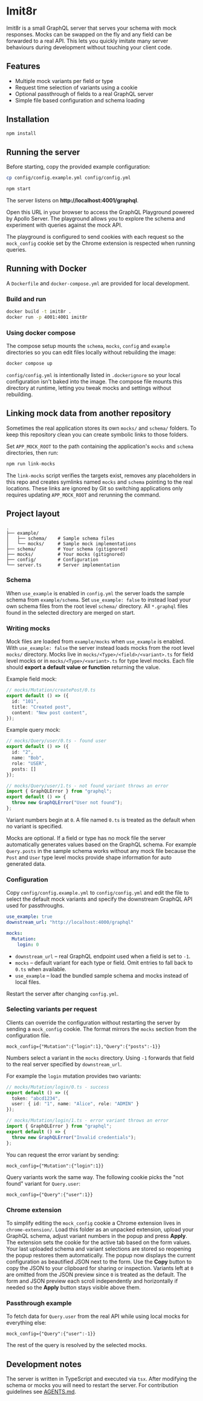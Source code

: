 # Imit8r

Imit8r is a small GraphQL server that serves your schema with mock responses.  Mocks can be swapped on the fly and any field can be forwarded to a real API.  This lets you quickly imitate many server behaviours during development without touching your client code.

## Features

- Multiple mock variants per field or type
- Request time selection of variants using a cookie
- Optional passthrough of fields to a real GraphQL server
- Simple file based configuration and schema loading

## Installation

```bash
npm install
```

## Running the server

Before starting, copy the provided example configuration:

```bash
cp config/config.example.yml config/config.yml
```

```bash
npm start
```

The server listens on **http://localhost:4001/graphql**.

Open this URL in your browser to access the GraphQL Playground powered by Apollo
Server. The playground allows you to explore the schema and experiment with
queries against the mock API.

The playground is configured to send cookies with each request so the
`mock_config` cookie set by the Chrome extension is respected when running
queries.

## Running with Docker

A `Dockerfile` and `docker-compose.yml` are provided for local development.

### Build and run

```bash
docker build -t imit8r .
docker run -p 4001:4001 imit8r
```

### Using docker compose

The compose setup mounts the `schema`, `mocks`, `config` and `example`
directories so you can edit files locally without rebuilding the image:

```bash
docker compose up
```

`config/config.yml` is intentionally listed in `.dockerignore` so your local
configuration isn't baked into the image. The compose file mounts this directory
at runtime, letting you tweak mocks and settings without rebuilding.

## Linking mock data from another repository

Sometimes the real application stores its own `mocks/` and `schema/` folders.
To keep this repository clean you can create symbolic links to those folders.

Set `APP_MOCK_ROOT` to the path containing the application's `mocks` and
`schema` directories, then run:

```bash
npm run link-mocks
```

The `link-mocks` script verifies the targets exist, removes any placeholders in
this repo and creates symlinks named `mocks` and `schema` pointing to the real
locations. These links are ignored by Git so switching applications only
requires updating `APP_MOCK_ROOT` and rerunning the command.

## Project layout

```
.
├── example/
│   ├── schema/    # Sample schema files
│   └── mocks/     # Sample mock implementations
├── schema/        # Your schema (gitignored)
├── mocks/         # Your mocks (gitignored)
├── config/        # Configuration
└── server.ts      # Server implementation
```

### Schema

When `use_example` is enabled in `config.yml` the server loads the sample schema
from `example/schema`. Set `use_example: false` to instead load your own schema
files from the root level `schema/` directory. All `*.graphql` files found in
the selected directory are merged on start.

### Writing mocks

Mock files are loaded from `example/mocks` when `use_example` is enabled.
With `use_example: false` the server instead loads mocks from the root level
`mocks/` directory. Mocks live in `mocks/<Type>/<field>/<variant>.ts` for field
level mocks or in `mocks/<Type>/<variant>.ts` for type level mocks. Each file
should **export a default value or function** returning the value.

Example field mock:

```ts
// mocks/Mutation/createPost/0.ts
export default () => ({
  id: "101",
  title: "Created post",
  content: "New post content",
});
```

Example query mock:

```ts
// mocks/Query/user/0.ts - found user
export default () => ({
  id: "2",
  name: "Bob",
  role: "USER",
  posts: []
});

// mocks/Query/user/1.ts - not found variant throws an error
import { GraphQLError } from "graphql";
export default () => {
  throw new GraphQLError("User not found");
};
```

Variant numbers begin at `0`.  A file named `0.ts` is treated as the default when no variant is specified.

Mocks are optional.  If a field or type has no mock file the server automatically
generates values based on the GraphQL schema.  For example `Query.posts` in the
sample schema works without any mock file because the `Post` and `User` type
level mocks provide shape information for auto generated data.

### Configuration

Copy `config/config.example.yml` to `config/config.yml` and edit the file to select the default mock variants and specify the downstream GraphQL API used for passthroughs.

```yaml
use_example: true
downstream_url: "http://localhost:4000/graphql"

mocks:
  Mutation:
    login: 0
```

- `downstream_url` – real GraphQL endpoint used when a field is set to `-1`.
- `mocks` – default variant for each type or field.  Omit entries to fall back to `0.ts` when available.
- `use_example` – load the bundled sample schema and mocks instead of local files.

Restart the server after changing `config.yml`.

### Selecting variants per request

Clients can override the configuration without restarting the server by sending a `mock_config` cookie.  The format mirrors the `mocks` section from the configuration file.

```
mock_config={"Mutation":{"login":1},"Query":{"posts":-1}}
```

Numbers select a variant in the `mocks` directory.  Using `-1` forwards that field to the real server specified by `downstream_url`.

For example the `login` mutation provides two variants:

```ts
// mocks/Mutation/login/0.ts - success
export default () => ({
  token: "abcd1234",
  user: { id: "1", name: "Alice", role: "ADMIN" }
});

// mocks/Mutation/login/1.ts - error variant throws an error
import { GraphQLError } from "graphql";
export default () => {
  throw new GraphQLError("Invalid credentials");
};
```

You can request the error variant by sending:

```
mock_config={"Mutation":{"login":1}}
```

Query variants work the same way. The following cookie picks the "not found" variant for `Query.user`:

```
mock_config={"Query":{"user":1}}
```

### Chrome extension

To simplify editing the `mock_config` cookie a Chrome extension lives in
`chrome-extension/`. Load this folder as an unpacked extension, upload
your GraphQL schema, adjust variant numbers in the popup and press
**Apply**. The extension sets the cookie for the active tab based on the
form values. Your last uploaded schema and variant selections are stored
so reopening the popup restores them automatically.
The popup now displays the current configuration as beautified JSON next
to the form. Use the **Copy** button to copy the JSON to your clipboard
for sharing or inspection.
Variants left at `0` are omitted from the JSON preview since `0` is treated as the default.
The form and JSON preview each scroll independently and horizontally if needed so
the **Apply** button stays visible above them.

### Passthrough example

To fetch data for `Query.user` from the real API while using local mocks for everything else:

```
mock_config={"Query":{"user":-1}}
```

The rest of the query is resolved by the selected mocks.

## Development notes

The server is written in TypeScript and executed via `tsx`.  After modifying the schema or mocks you will need to restart the server.  For contribution guidelines see [AGENTS.md](./AGENTS.md).
